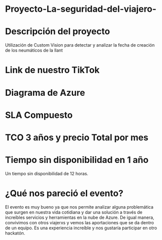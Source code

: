 # Proyecto-La-seguridad-del-viajero-
# Descripción del proyecto 
Utilización de Custom Vision para detectar y analizar la fecha de creación de los neumáticos de la llant 
# Link de nuestro TikTok 
# Diagrama de Azure 
# SLA Compuesto 
# TCO 3 años y precio Total por mes 
# Tiempo sin disponibilidad en 1 año 
Un tiempo sin disponibilidad de 12 horas.  
# ¿Qué nos pareció el evento?  
El evento es muy bueno ya que nos permite analizar alguna problemática que surgen en nuestra vida cotidiana y dar una solución a través de increíbles servicios y herramientas en la nube de Azure. De igual manera, convivimos con otros viajerxs y vemos las aportaciones que se da dentro de un equipo. Es una experiencia increíble y nos gustaría participar en otro hackatón.
